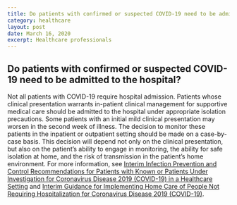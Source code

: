 ```yaml
---
title: Do patients with confirmed or suspected COVID-19 need to be admitted to the hospital?
category: healthcare
layout: post
date: March 16, 2020
excerpt: Healthcare professionals
---
```


## Do patients with confirmed or suspected COVID-19 need to be admitted to the hospital? ##

Not all patients with COVID-19 require hospital admission. Patients whose clinical presentation warrants in-patient clinical management for supportive medical care should be admitted to the hospital under appropriate isolation precautions. Some patients with an initial mild clinical presentation may worsen in the second week of illness. The decision to monitor these patients in the inpatient or outpatient setting should be made on a case-by-case basis. This decision will depend not only on the clinical presentation, but also on the patient’s ability to engage in monitoring, the ability for safe isolation at home, and the risk of transmission in the patient’s home environment. For more information, see <a href="https://www.cdc.gov/coronavirus/2019-ncov/hcp/infection-control.html"> Interim Infection Prevention and Control Recommendations for Patients with Known or Patients Under Investigation for Coronavirus Disease 2019 (COVID-19) in a Healthcare Setting</a> and <a href="https://www.cdc.gov/coronavirus/2019-ncov/hcp/guidance-home-care.html"> Interim Guidance for Implementing Home Care of People Not Requiring Hospitalization for Coronavirus Disease 2019 (COVID-19)</a>.
